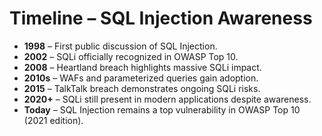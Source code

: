 # Timeline – SQL Injection Awareness

- **1998** – First public discussion of SQL Injection.
- **2002** – SQLi officially recognized in OWASP Top 10.
- **2008** – Heartland breach highlights massive SQLi impact.
- **2010s** – WAFs and parameterized queries gain adoption.
- **2015** – TalkTalk breach demonstrates ongoing SQLi risks.
- **2020+** – SQLi still present in modern applications despite awareness.
- **Today** – SQL Injection remains a top vulnerability in OWASP Top 10 (2021 edition).
